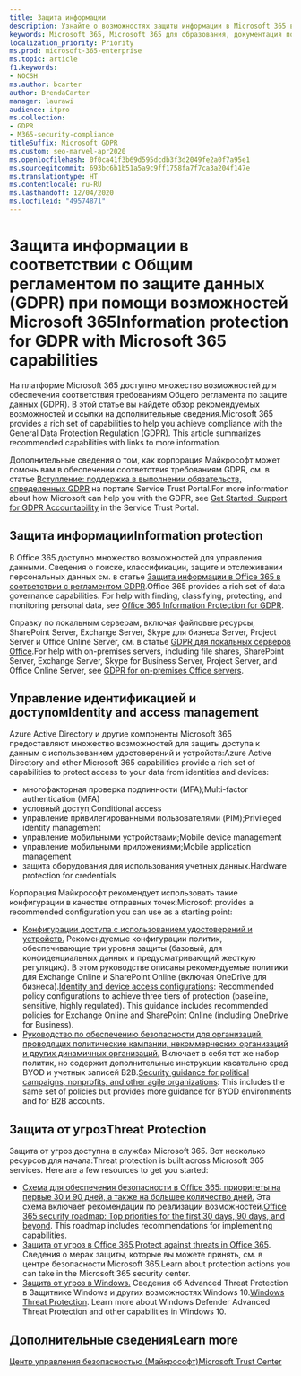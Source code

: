```yaml
---
title: Защита информации
description: Узнайте о возможностях защиты информации в Microsoft 365 в соответствии с общим регламентом по защите данных (GDPR).
keywords: Microsoft 365, Microsoft 365 для образования, документация по Microsoft 365, GDPR
localization_priority: Priority
ms.prod: microsoft-365-enterprise
ms.topic: article
f1.keywords:
- NOCSH
ms.author: bcarter
author: BrendaCarter
manager: laurawi
audience: itpro
ms.collection:
- GDPR
- M365-security-compliance
titleSuffix: Microsoft GDPR
ms.custom: seo-marvel-apr2020
ms.openlocfilehash: 0f0ca41f3b69d595dcdb3f3d2049fe2a0f7a95e1
ms.sourcegitcommit: 693bc6b1b51a5a9c9ff1758fa7f7ca3a204f147e
ms.translationtype: HT
ms.contentlocale: ru-RU
ms.lasthandoff: 12/04/2020
ms.locfileid: "49574871"
---
```

# <a name="information-protection-for-gdpr-with-microsoft-365-capabilities"></a><span data-ttu-id="a7843-104">Защита информации в соответствии с Общим регламентом по защите данных (GDPR) при помощи возможностей Microsoft 365</span><span class="sxs-lookup"><span data-stu-id="a7843-104">Information protection for GDPR with Microsoft 365 capabilities</span></span>

<span data-ttu-id="a7843-p101">На платформе Microsoft 365 доступно множество возможностей для обеспечения соответствия требованиям Общего регламента по защите данных (GDPR). В этой статье вы найдете обзор рекомендуемых возможностей и ссылки на дополнительные сведения.</span><span class="sxs-lookup"><span data-stu-id="a7843-p101">Microsoft 365 provides a rich set of capabilities to help you achieve compliance with the General Data Protection Regulation (GDPR). This article summarizes recommended capabilities with links to more information.</span></span>

<span data-ttu-id="a7843-107">Дополнительные сведения о том, как корпорация Майкрософт может помочь вам в обеспечении соответствия требованиям GDPR, см. в статье [Вступление: поддержка в выполнении обязательств, определенных GDPR](https://servicetrust.microsoft.com/ViewPage/GDPRGetStarted) на портале Service Trust Portal.</span><span class="sxs-lookup"><span data-stu-id="a7843-107">For more information about how Microsoft can help you with the GDPR, see [Get Started: Support for GDPR Accountability](https://servicetrust.microsoft.com/ViewPage/GDPRGetStarted) in the Service Trust Portal.</span></span>

## <a name="information-protection"></a><span data-ttu-id="a7843-108">Защита информации</span><span class="sxs-lookup"><span data-stu-id="a7843-108">Information protection</span></span>

<span data-ttu-id="a7843-p102">В Office 365 доступно множество возможностей для управления данными. Сведения о поиске, классификации, защите и отслеживании персональных данных см. в статье [Защита информации в Office 365 в соответствии с регламентом GDPR](https://docs.microsoft.com/microsoft-365/compliance/office-365-information-protection-for-gdpr).</span><span class="sxs-lookup"><span data-stu-id="a7843-p102">Office 365 provides a rich set of data governance capabilities. For help with finding, classifying, protecting, and monitoring personal data, see [Office 365 Information Protection for GDPR](https://docs.microsoft.com/microsoft-365/compliance/office-365-information-protection-for-gdpr).</span></span>

<span data-ttu-id="a7843-111">Справку по локальным серверам, включая файловые ресурсы, SharePoint Server, Exchange Server, Skype для бизнеса Server, Project Server и Office Online Server, см. в статье [GDPR для локальных серверов Office](https://docs.microsoft.com/microsoft-365/compliance/gdpr-for-office-servers).</span><span class="sxs-lookup"><span data-stu-id="a7843-111">For help with on-premises servers, including file shares, SharePoint Server, Exchange Server, Skype for Business Server, Project Server, and Office Online Server, see [GDPR for on-premises Office servers](https://docs.microsoft.com/microsoft-365/compliance/gdpr-for-office-servers).</span></span> 

## <a name="identity-and-access-management"></a><span data-ttu-id="a7843-112">Управление идентификацией и доступом</span><span class="sxs-lookup"><span data-stu-id="a7843-112">Identity and access management</span></span>

<span data-ttu-id="a7843-113">Azure Active Directory и другие компоненты Microsoft 365 предоставляют множество возможностей для защиты доступа к данным с использованием удостоверений и устройств:</span><span class="sxs-lookup"><span data-stu-id="a7843-113">Azure Active Directory and other Microsoft 365 capabilities provide a rich set of capabilities to protect access to your data from identities and devices:</span></span>

- <span data-ttu-id="a7843-114">многофакторная проверка подлинности (MFA);</span><span class="sxs-lookup"><span data-stu-id="a7843-114">Multi-factor authentication (MFA)</span></span>
- <span data-ttu-id="a7843-115">условный доступ;</span><span class="sxs-lookup"><span data-stu-id="a7843-115">Conditional access</span></span>
- <span data-ttu-id="a7843-116">управление привилегированными пользователями (PIM);</span><span class="sxs-lookup"><span data-stu-id="a7843-116">Privileged identity management</span></span>
- <span data-ttu-id="a7843-117">управление мобильными устройствами;</span><span class="sxs-lookup"><span data-stu-id="a7843-117">Mobile device management</span></span>
- <span data-ttu-id="a7843-118">управление мобильными приложениями;</span><span class="sxs-lookup"><span data-stu-id="a7843-118">Mobile application management</span></span>
- <span data-ttu-id="a7843-119">защита оборудования для использования учетных данных.</span><span class="sxs-lookup"><span data-stu-id="a7843-119">Hardware protection for credentials</span></span>

<span data-ttu-id="a7843-120">Корпорация Майкрософт рекомендует использовать такие конфигурации в качестве отправных точек:</span><span class="sxs-lookup"><span data-stu-id="a7843-120">Microsoft provides a recommended configuration you can use as a starting point:</span></span>

- <span data-ttu-id="a7843-p103">[Конфигурации доступа с использованием удостоверений и устройств.](https://docs.microsoft.com/microsoft-365/security/office-365-security/microsoft-365-policies-configurations) Рекомендуемые конфигурации политик, обеспечивающие три уровня защиты (базовый, для конфиденциальных данных и предусматривающий жесткую регуляцию). В этом руководстве описаны рекомендуемые политики для Exchange Online и SharePoint Online (включая OneDrive для бизнеса).</span><span class="sxs-lookup"><span data-stu-id="a7843-p103">[Identity and device access configurations](https://docs.microsoft.com/microsoft-365/security/office-365-security/microsoft-365-policies-configurations): Recommended policy configurations to achieve three tiers of protection (baseline, sensitive, highly regulated). This guidance includes recommended policies for Exchange Online and SharePoint Online (including OneDrive for Business).</span></span>
- <span data-ttu-id="a7843-123">[Руководство по обеспечению безопасности для организаций, проводящих политические кампании, некоммерческих организаций и других динамичных организаций.](https://docs.microsoft.com/microsoft-365/security/office-365-security/microsoft-security-guidance-for-political-campaigns-nonprofits-and-other-agile-o) Включает в себя тот же набор политик, но содержит дополнительные инструкции касательно сред BYOD и учетных записей B2B.</span><span class="sxs-lookup"><span data-stu-id="a7843-123">[Security guidance for political campaigns, nonprofits, and other agile organizations](https://docs.microsoft.com/microsoft-365/security/office-365-security/microsoft-security-guidance-for-political-campaigns-nonprofits-and-other-agile-o): This includes the same set of policies but provides more guidance for BYOD environments and for B2B accounts.</span></span>

## <a name="threat-protection"></a><span data-ttu-id="a7843-124">Защита от угроз</span><span class="sxs-lookup"><span data-stu-id="a7843-124">Threat Protection</span></span>

<span data-ttu-id="a7843-p104">Защита от угроз доступна в службах Microsoft 365. Вот несколько ресурсов для начала:</span><span class="sxs-lookup"><span data-stu-id="a7843-p104">Threat protection is built across Microsoft 365 services. Here are a few resources to get you started:</span></span>

- <span data-ttu-id="a7843-p105">[Схема для обеспечения безопасности в Office 365: приоритеты на первые 30 и 90 дней, а также на большее количество дней.](https://docs.microsoft.com/microsoft-365/security/office-365-security/security-roadmap) Эта схема включает рекомендации по реализации возможностей.</span><span class="sxs-lookup"><span data-stu-id="a7843-p105">[Office 365 security roadmap: Top priorities for the first 30 days, 90 days, and beyond](https://docs.microsoft.com/microsoft-365/security/office-365-security/security-roadmap). This roadmap includes recommendations for implementing capabilities.</span></span> 
- <span data-ttu-id="a7843-129">[Защита от угроз в Office 365](https://docs.microsoft.com/microsoft-365/security/office-365-security/protect-against-threats).</span><span class="sxs-lookup"><span data-stu-id="a7843-129">[Protect against threats in Office 365](https://docs.microsoft.com/microsoft-365/security/office-365-security/protect-against-threats).</span></span> <span data-ttu-id="a7843-130">Сведения о мерах защиты, которые вы можете принять, см. в центре безопасности Microsoft 365.</span><span class="sxs-lookup"><span data-stu-id="a7843-130">Learn about protection actions you can take in the Microsoft 365 security center.</span></span>
- <span data-ttu-id="a7843-p107">[Защита от угроз в Windows.](https://docs.microsoft.com/windows/security/threat-protection/) Сведения об Advanced Threat Protection в Защитнике Windows и других возможностях Windows 10.</span><span class="sxs-lookup"><span data-stu-id="a7843-p107">[Windows Threat Protection](https://docs.microsoft.com/windows/security/threat-protection/). Learn more about Windows Defender Advanced Threat Protection and other capabilities in Windows 10.</span></span>

## <a name="learn-more"></a><span data-ttu-id="a7843-133">Дополнительные сведения</span><span class="sxs-lookup"><span data-stu-id="a7843-133">Learn more</span></span>

[<span data-ttu-id="a7843-134">Центр управления безопасностью (Майкрософт)</span><span class="sxs-lookup"><span data-stu-id="a7843-134">Microsoft Trust Center</span></span>](https://www.microsoft.com/trust-center/privacy/gdpr-overview)
